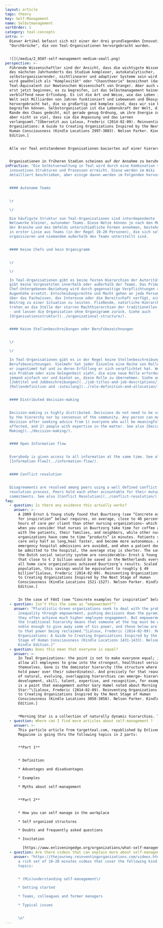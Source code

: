 ```yaml
---
layout: article
tags: theory
key: Self-Management
name: Selbstmanagement
sortOrder: 1
category: teal-concepts
intro: >-
  Dieser Artikel befasst sich mit einer der drei grundlegenden Innovationen oder
  "Durchbrüche", die von Teal-Organisationen hervorgebracht wurden.


  ![](/media/2_058f-self-management-medium-small.png)
perspective: >-
  Führende Wissenschaftler sind der Ansicht, dass die wichtigste Wissenschaft
  des nächsten Jahrhunderts das Studium komplexer, autokatalytischer,
  selbstorganisierender, nichtlinearer und adaptiver Systeme sein wird. Dies
  wird gewöhnlich als "Komplexität" oder "Chaostheorie" bezeichnet (das
  Teal-Äquivalent zur Newtonschen Wissenschaft von Orange). Aber auch wenn wir
  erst jetzt beginnen, es zu begreifen, ist das Selbstmanagement keineswegs eine
  verblüffend neue Erfindung. Es ist die Art und Weise, wie das Leben in der
  Welt seit Milliarden von Jahren funktioniert und Lebewesen und Ökosysteme
  hervorgebracht hat, die so großartig und komplex sind, dass wir sie kaum
  begreifen können. Selbstorganisation ist die Lebenskraft der Welt, die am
  Rande des Chaos gedeiht, mit gerade genug Ordnung, um ihre Energie zu bündeln,
  aber nicht so viel, dass sie die Anpassung und das Lernen
  verlangsamt.^[Übersetzt aus Laloux, Frederic (2014-02-09). Reinventing
  Organizations: A Guide to Creating Organizations Inspired by the Next Stage of
  Human Consciousness (Kindle Locations 2997-3003). Nelson Parker. Kindle
  Edition.]


  Alle vor Teal entstandenen Organisationen basierten auf einer hierarchischen Machtstruktur, in der bestimmte Personen Autorität über andere ausübten. Die Konzentration von Macht und Entscheidungsfindung an der Spitze, die die Kollegen in Mächtige und Ohnmächtige trennt, bringt Probleme mit sich, die Organisationen schon seit Menschengedenken plagen. Macht wird in Organisationen als ein knappes Gut angesehen, um das es sich zu kämpfen lohnt. Diese Situation bringt unweigerlich die Schattenseiten der menschlichen Natur zum Vorschein: persönlicher Ehrgeiz, Politik, Misstrauen, Angst und Gier. An der Basis von Organisationen ruft sie oft die Zwillingsbrüder der Machtlosigkeit hervor: Resignation und Verbitterung. Der weit verbreitete Mangel an Motivation, den wir in vielen Unternehmen beobachten, ist eine verheerende Nebenwirkung der ungleichen Machtverteilung. Für einige wenige glückliche Menschen ist die Arbeit ein Ort der freudigen Selbstverwirklichung, ein Ort der Kameradschaft mit Kolleginnen in Verfolgung eines sinnvollen Ziels. Für viel zu viele ist es einfach nur Plackerei, ein paar Stunden des Lebens, die sie jeden Tag im Austausch für einen Gehaltsscheck "vermieten". Die Geschichte der globalen Arbeitnehmerschaft ist eine traurige Geschichte von verschwendetem Talent und Energie.^[Übersetzt aus Laloux, Frederic (2014-02-09). Reinventing Organizations: A Guide to Creating Organizations Inspired by the Next Stage of Human Consciousness (Kindle Locations 1416-1423). Nelson Parker. Kindle Edition.] ^[In einer 2012 von Tower Watson, einem Personalberatungsunternehmen, durchgeführten Umfrage wurden 32.000 Beschäftigte in Unternehmen in 29 Ländern befragt, um das Engagement der Mitarbeiter zu messen (sowie die Schlüsselfaktoren, die zum Engagement beitragen, wie das Vertrauen in die Unternehmensleitung und das wahrgenommene Interesse der Unternehmensleitung am Wohlergehen der Mitarbeiter). Die übergreifende Schlussfolgerung: Nur etwa ein Drittel der Menschen ist bei ihrer Arbeit engagiert (35 Prozent). Viel mehr Menschen sind "distanziert" oder aktiv "unengagiert" (43 Prozent). Die restlichen 22 Prozent fühlen sich "nicht unterstützt".] ^[Eine ausführliche Diskussion darüber, was den modernen Arbeitnehmer motiviert, finden Sie unter Drive: The Surprising Truth About What Motivates Us by Daniel Pink, Riverhead Hardcover, 2009.]


  Organisationen in früheren Stadien scheinen auf der Annahme zu beruhen, dass man den Mitarbeitern nicht zutrauen kann, ohne Aufsicht im besten Interesse der Organisation zu handeln. Teal-Organisationen sind auf einem Fundament gegenseitigen Vertrauens aufgebaut. Arbeiter und Angestellte werden als vernünftige Menschen angesehen, die gute Arbeit leisten wollen und denen man vertrauen kann, dass sie das Richtige tun. Unter dieser Prämisse sind nur sehr wenige Regeln und Kontrollmechanismen erforderlich. Und die Mitarbeiter sind motiviert, außergewöhnliche Dinge zu leisten.
inPractice: "Die Selbstverwaltung in Teal wird durch eine Kombination von
  innovativen Strukturen und Prozessen erreicht. Diese werden im Wiki
  detailliert beschrieben, aber einige davon werden im Folgenden hervorgehoben:


  #### Autonome Teams


  \r

  \r

  Die häufigste Struktur von Teal-Organisationen sind interdependente
  Netzwerke kleiner, autonomer Teams. Diese Netze können je nach den Merkmalen
  der Branche und des Umfelds unterschiedliche Formen annehmen, bestehen jedoch
  in erster Linie aus Teams (in der Regel 10-20 Personen), die sich selbst
  organisieren und niemandem außerhalb des Teams unterstellt sind.


  #### Keine Chefs und kein Organigramm


  \r

  \r

  In Teal-Organisationen gibt es keine festen Hierarchien der Autorität. Es
  gibt keine Vorgesetzten innerhalb oder außerhalb der Teams. Das Primat der
  Chef-Untergebenen-Beziehung wird durch gegenseitige Verpflichtungen auf
  Augenhöhe ersetzt. Entscheidungsrechte und Macht gehen an jede Person, die
  über das Fachwissen, das Interesse oder die Bereitschaft verfügt, einen
  Beitrag zu einer Situation zu leisten. Fließende, natürliche Hierarchien
  treten an die Stelle der starren Machthierarchien der traditionellen Pyramide
  - und lassen die Organisation ohne Organigramm zurück. Siehe auch
  [Organisationsstruktur](../organizational-structure/).


  #### Keine Stellenbeschreibungen oder Berufsbezeichnungen


  \r

  \r

  In Teal-Organisationen gibt es in der Regel keine Stellenbeschreibungen oder
  Berufsbezeichnungen. Vielmehr hat jeder Einzelne eine Reihe von Rollen, denen
  er zugestimmt hat und zu deren Erfüllung er sich verpflichtet hat. Wenn jemand
  ein Problem oder eine Gelegenheit sieht, die eine neue Rolle erfordert, tritt
  jemand einfach vor und bietet an, diese Rolle zu übernehmen. Siehe auch
  [Jobtitel und Jobbeschreibungen](../job-titles-and-job-descriptions/) und
  [Rollendefinition and -zuteilung](../role-definition-and-allocation/).


  #### Distributed decision-making


  Decision-making is highly distributed. Decisions do not need to be validated
  by the hierarchy nor by consensus of the community. Any person can make any
  decision after seeking advice from 1) everyone who will be meaningfully
  affected, and 2) people with expertise in the matter. See also [Decision
  Making](../decision-making/).


  #### Open Information flow


  Everybody is given access to all information at the same time. See also
  [Information Flow](../information-flow/).


  #### Conflict resolution


  Disagreements are resolved among peers using a well defined conflict
  resolution process. Peers hold each other accountable for their mutual
  commitments. See also [Conflict Resolution](../conflict-resolution/)."
faq:
  - question: Is there any evidence this actually works?
    answer: >-
      A 2009 Ernst & Young study found that Buurtzorg (see “Concrete examples
      for inspiration” below) requires, on average, close to 40 percent fewer
      hours of care per client than other nursing organizations— which is ironic
      when you consider that nurses in Buurtzorg take time for coffee and talk
      with the patients, their families, and neighbors, while other nursing
      organizations have come to time “products” in minutes. Patients stay in
      care only half as long,heal faster, and become more autonomous. A third of
      emergency hospital admissions are avoided, and when a patient does need to
      be admitted to the hospital, the average stay is shorter. The savings for
      the Dutch social security system are considerable— Ernst & Young estimates
      that close to € 2 billion would be saved in the Netherlands every year if
      all home care organizations achieved Buurtzorg’s results. Scaled to the US
      population, this savings would be equivalent to roughly $ 49
      billion^[Laloux, Frederic (2014-02-09). Reinventing Organizations: A Guide
      to Creating Organizations Inspired by the Next Stage of Human
      Consciousness (Kindle Locations 1521-1527). Nelson Parker. Kindle
      Edition.]


      In the case of FAVI (see “Concrete examples for inspiration” below), a foundry based in France, all its competitors have moved to China to enjoy cheaper labor costs. And yet FAVI is not only the one producer left standing in Europe; it also commands a 50 percent market share for its gearbox forks. Its product quality is legendary, and its on-time delivery close to mythical: workers are proud of their record of not a single order delivered late in over 25 years. FAVI delivers high profit margins, year in and year out, despite Chinese competition, salaries well above average, and highly cyclical demand patterns.^[Laloux, Frederic (2014-02-09). Reinventing Organizations: A Guide to Creating Organizations Inspired by the Next Stage of Human Consciousness (Kindle Locations 1690-1694). Nelson Parker. Kindle Edition.]
  - question: Isn’t this the same as “empowerment”?
    answer: "Pluralistic-Green organizations seek to deal with the problem of power
      inequality through empowerment, pushing decisions down the pyramid, and
      they often achieve much higher employee engagement. But empowerment within
      the traditional hierarchy means that someone at the top must be wise or
      noble enough to give away some of his power, and those below are subject
      to that power being reclaimed.^[Laloux, Frederic (2014-02-09). Reinventing
      Organizations: A Guide to Creating Organizations Inspired by the Next
      Stage of Human Consciousness (Kindle Locations 1431-1433). Nelson Parker.
      Kindle Edition.]"
  - question: Does this mean that everyone is equal?
    answer: >-
      In Teal Organizations: the point is not to make everyone equal; it is to
      allow all employees to grow into the strongest, healthiest version of
      themselves. Gone is the dominator hierarchy (the structure where bosses
      hold power over their subordinates). And precisely for that reason, lots
      of natural, evolving, overlapping hierarchies can emerge— hierarchies of
      development, skill, talent, expertise, and recognition, for example. This
      is a point that management author Gary Hamel noted about Morning
      Star:^\[Laloux, Frederic (2014-02-09). Reinventing Organizations: A Guide
      to Creating Organizations Inspired by the Next Stage of Human
      Consciousness (Kindle Locations 3050-3058). Nelson Parker. Kindle
      Edition.]


      *Morning Star is a collection of naturally dynamic hierarchies. There isn’t one formal hierarchy; there are many informal ones. On any issue some colleagues will have a bigger say than others will, depending on their expertise and willingness to help. These are hierarchies of influence, not position, and they’re built from the bottom up. At Morning Star one accumulates authority by demonstrating expertise, helping peers, and adding value. Stop doing those things, and your influence wanes— as will your pay.*^\[Gary Hamel, “First, Let’s Fire All the Managers,” Harvard Business Review, December 2011, http:// hbr.org/ 2011/ 12/ first-lets-fire-all-the-managers, accessed April 11, 2012.]
  - question: Where can I find more articles about self-management ?
    answer: >-
      This particle article from targetteal.com, republished by Enlivening Edge
      Magazine is going thru the following topics in 2 parts:


      **Part 1**


      * Definition

      * Advantages and disadvantages

      * Examples

      * Myths about self-management


      **Part 2**


      * How you can self manage in the workplace

      * Self organized structures

      * Doubts and frequently asked questions

      * Invitation

        [https://www.enliveningedge.org/organizations/what-self-management-definition-advantages-examples-part-1/](<* https://www.enliveningedge.org/organizations/what-self-management-definition-advantages-examples-part-1/>)
  - question: Are there videos that can explain more about self-management?
    answer: "https://thejourney.reinventingorganizations.com/videos.html#4 contains
      a rich set of 10-20 minutes videos that cover the following kind of
      topics:


      * (Mis)understanding self-management\r

      * Getting started

      * Teams, colleagues and former managers

      * Typical issues


      \n"
---
```

